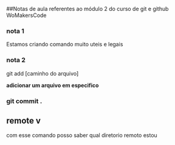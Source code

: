 ##Notas de aula referentes ao módulo 2 do curso de git e github WoMakersCode

### nota 1
Estamos criando comando muito uteis e legais 

### nota 2
git add [caminho do arquivo]

**adicionar um arquivo em especifico**



### git commit .



## remote v
com esse comando posso saber qual diretorio remoto estou